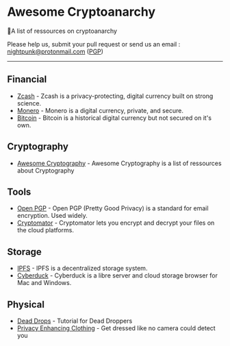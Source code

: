  # Awesome Cryptoanarchy

🔬A list of ressources on cryptoanarchy

Please help us, submit your pull request or send us an email : nightpunk@protonmail.com ([PGP](pgp.md))

<hr />

## Financial

 - [Zcash](https://z.cash/) - Zcash is a privacy-protecting, digital currency built on strong science.
 - [Monero](https://getmonero.org/) - Monero is a digital currency, private, and secure.
 - [Bitcoin](https://bitcoin.org/) - Bitcoin is a historical digital currency but not secured on it's own.
 
## Cryptography

- [Awesome Cryptography](https://github.com/sobolevn/awesome-cryptography#readme) - Awesome Cryptography is a list of ressources about Cryptography

## Tools

- [Open PGP](https://www.openpgp.org/) - Open PGP (Pretty Good Privacy) is a standard for email encryption. Used widely.
- [Cryptomator](https://cryptomator.org/) - Cryptomator lets you encrypt and decrypt your files on the cloud platforms.

## Storage

- [IPFS](https://ipfs.io/) - IPFS is a decentralized storage system.
- [Cyberduck](https://cyberduck.io/) - Cyberduck is a libre server and cloud storage browser for Mac and Windows.

## Physical

- [Dead Drops](https://www.deepdotweb.com/2018/04/21/tutorial-for-dead-droppers/) - Tutorial for Dead Droppers
- [Privacy Enhancing Clothing](https://howwegettonext.com/how-to-dress-for-ultimate-privacy-498cdacd71d9-) - Get dressed like no camera could detect you

